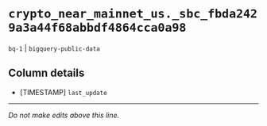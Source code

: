 # `crypto_near_mainnet_us._sbc_fbda2429a3a44f68abbdf4864cca0a98`
`bq-1` | `bigquery-public-data`

## Column details
* [TIMESTAMP] `last_update`

-------------------------------------------------------------------------------
*Do not make edits above this line.*
